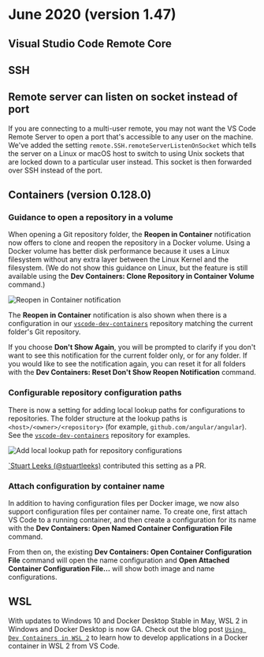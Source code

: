 # June 2020 (version 1.47)

## Visual Studio Code Remote Core

## SSH

## Remote server can listen on socket instead of port

If you are connecting to a multi-user remote, you may not want the VS Code Remote Server to open a port that's accessible to any user on the machine. We've added the setting `remote.SSH.remoteServerListenOnSocket` which tells the server on a Linux or macOS host to switch to using Unix sockets that are locked down to a particular user instead. This socket is then forwarded over SSH instead of the port.

## Containers (version 0.128.0)

### Guidance to open a repository in a volume

When opening a Git repository folder, the **Reopen in Container** notification now offers to clone and reopen the repository in a Docker volume. Using a Docker volume has better disk performance because it uses a Linux filesystem without any extra layer between the Linux Kernel and the filesystem. (We do not show this guidance on Linux, but the feature is still available using the **Dev Containers: Clone Repository in Container Volume** command.)

![`Reopen in Container notification`](images/1_47/reopenincontainernotification.png)

The **Reopen in Container** notification is also shown when there is a configuration in our [`vscode-dev-containers`](https://github.com/microsoft/vscode-dev-containers/tree/main/repository-containers) repository matching the current folder's Git repository.

If you choose **Don't Show Again**, you will be prompted to clarify if you don't want to see this notification for the current folder only, or for any folder. If you would like to see the notification again, you can reset it for all folders with the **Dev Containers: Reset Don't Show Reopen Notification** command.

### Configurable repository configuration paths

There is now a setting for adding local lookup paths for configurations to repositories. The folder structure at the lookup paths is `<host>/<owner>/<repository>` (for example, `github.com/angular/angular`). See the [`vscode-dev-containers`](https://github.com/microsoft/vscode-dev-containers/tree/main/repository-containers) repository for examples.

![`Add local lookup path for repository configurations`](images/1_47/repoconfigpathssetting.png)

[`Stuart Leeks (@stuartleeks)](https://github.com/stuartleeks) contributed this setting as a PR.

### Attach configuration by container name

In addition to having configuration files per Docker image, we now also support configuration files per container name. To create one, first attach VS Code to a running container, and then create a configuration for its name with the **Dev Containers: Open Named Container Configuration File** command.

From then on, the existing **Dev Containers: Open Container Configuration File** command will open the name configuration and **Open Attached Container Configuration File...** will show both image and name configurations.

## WSL

With updates to Windows 10 and Docker Desktop Stable in May, WSL 2 in Windows and Docker Desktop is now GA. Check out the blog post [`Using Dev Containers in WSL 2`](https://code.visualstudio.com/blogs/2020/07/01/containers-wsl) to learn how to develop applications in a Docker container in WSL 2 from VS Code.
